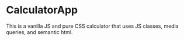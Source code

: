 # CalculatorApp

This is a vanilla JS and pure CSS calculator that uses JS classes, media queries, and semantic html.
